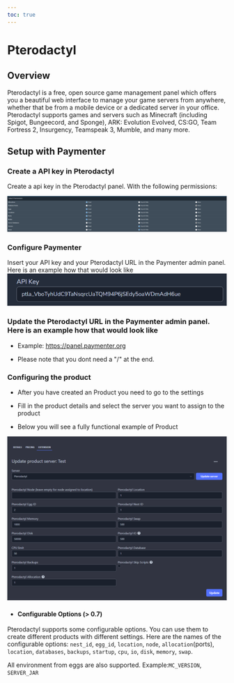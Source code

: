 ```yaml
---
toc: true
---
```

# Pterodactyl

## Overview
Pterodactyl is a free, open source game management panel which offers you a beautiful web interface to manage your game servers from anywhere, whether that be from a mobile device or a dedicated server in your office. Pterodactyl supports games and servers such as Minecraft (including Spigot, Bungeecord, and Sponge), ARK: Evolution Evolved, CS:GO, Team Fortress 2, Insurgency, Teamspeak 3, Mumble, and many more.

## Setup with Paymenter
### Create a API key in Pterodactyl
Create a api key in the Pterodactyl panel. With the following permissions:

![image](pterodactyl.png)

### Configure Paymenter
Insert your API key and your Pterodactyl URL in the Paymenter admin panel. Here is an example how that would look like
![image](apikey.png)

### Update the Pterodactyl URL in the Paymenter admin panel. Here is an example how that would look like

* Example: https://panel.paymenter.org

* Please note that you dont need a "/" at the end.

### Configuring the product

* After you have created an Product you need to go to the settings

* Fill in the product details and select the server you want to assign to the product

* Below you will see a fully functional example of Product

![image](productsettingsexample.png)

* #### Configurable Options (> 0.7)

Pterodactyl supports some configurable options. You can use them to create different products with different settings. Here are the names of the configurable options:
`nest_id`, `egg_id`, `location`, `node`, `allocation`(ports), `location`, `databases`, `backups`, `startup`, `cpu`, `io`, `disk`, `memory`, `swap`.

All environment from eggs are also supported. Example:`MC_VERSION`, `SERVER_JAR`

